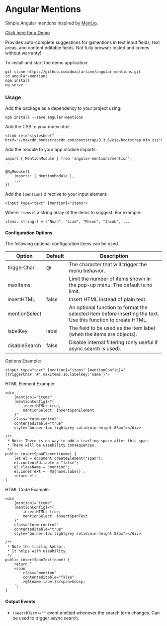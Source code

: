 # Angular Mentions

Simple Angular mentions inspired by [Ment.io](https://github.com/jeff-collins/ment.io).

[Click here for a Demo](http://dmacfarlane.github.io/angular-mentions/)

Provides auto-complete suggestions for @mentions in text input fields, text areas,
and content editable fields. Not fully browser tested and comes without warranty!

To install and start the demo application:

    git clone https://github.com/dmacfarlane/angular-mentions.git
    cd angular-mentions
    npm install
    ng serve

### Usage

Add the package as a dependency to your project using:

    npm install --save angular-mentions

Add the CSS to your index.html:

    <link rel="stylesheet" href="//maxcdn.bootstrapcdn.com/bootstrap/3.3.6/css/bootstrap.min.css">

Add the module to your app.module imports:

    import { MentionModule } from 'angular-mentions/mention';
    ...

    @NgModule({
        imports: [ MentionModule ],
        ...
    })

Add the `[mention]` directive to your input element:

    <input type="text" [mention]="items">

Where `items` is a string array of the items to suggest. For example:

    items: string[] = ["Noah", "Liam", "Mason", "Jacob", ...

#### Configuration Options

The following optional configuration items can be used.

| Option        | Default  | Description |
| ---           | ---      | ---         |
| triggerChar   | @        | The character that will trigger the menu behavior. |
| maxItems      |          | Limit the number of items shown in the pop-up menu. The default is no limit. |
| insertHTML    | false    | Insert HTML instead of plain text. |
| mentionSelect |          | An optional function to format the selected item before inserting the text.  Use this function to create HTML. |
| labelKey      | label    | The field to be used as the item label (when the items are objects). |
| disableSearch | false    | Disable internal filtering (only useful if async search is used). |

Options Example: 

    <input type="text" [mention]="items" [mentionConfig]="{triggerChar:'#',maxItems:10,labelKey:'name'}">

HTML Element Example:

    <div
        [mention]="items"
        [mentionConfig]="{
            insertHTML: true,
            mentionSelect: insertSpanElement
        }"
        class="form-control"
        contenteditable="true"
        style="border:1px lightgrey solid;min-height:88px"></div>

    /**
     * Note: There is no way to add a trailing space after this span.
     * There will be useability consequences.
     */
    public insertSpanElement(name) {
        let el = document.createElement("span");
        el.contentEditable = "false";
        el.className = "mention";
        el.innerText = `@${name.label}`;
        return el;
    }

HTML Code Example:

    <div
        [mention]="items"
        [mentionConfig]="{
            insertHTML: true,
            mentionSelect: insertSpanText
        }"
        class="form-control"
        contenteditable="true"
        style="border:1px lightgrey solid;min-height:88px"></div>

    /**
     * Note the trailig &nbsp;.
     * It helps with useability.
     */
    public insertSpanText(name) {
        return `
        <span
            class="mention"
            contenteditable="false"
            >@${name.label}</span>&nbsp;
        `;
    }

#### Output Events

- `(searchTerm)=""` event emitted whenever the search term changes. Can be used to trigger async search.
